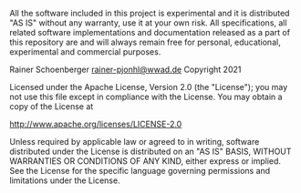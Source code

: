 All the software included in this project is experimental and it is distributed "AS IS" without any warranty, use it at your own risk. All specifications, all related software implementations and documentation released as a part of this repository are and will always remain free for personal, educational, experimental and commercial purposes.

Rainer Schoenberger rainer-pjonhl@wwad.de Copyright 2021

Licensed under the Apache License, Version 2.0 (the "License"); you may not use this file except in compliance with the License. You may obtain a copy of the License at

 http://www.apache.org/licenses/LICENSE-2.0

Unless required by applicable law or agreed to in writing, software distributed under the License is distributed on an "AS IS" BASIS, WITHOUT WARRANTIES OR CONDITIONS OF ANY KIND, either express or implied. See the License for the specific language governing permissions and limitations under the License.
